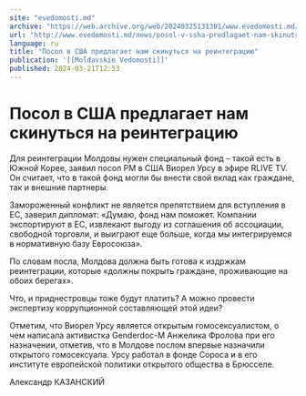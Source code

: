 ```yaml
---
site: "evedomosti.md"
archive: "https://web.archive.org/web/20240325131301/www.evedomosti.md/news/posol-v-ssha-predlagaet-nam-skinutsya-na-reintegraciyu"
url: "http://www.evedomosti.md/news/posol-v-ssha-predlagaet-nam-skinutsya-na-reintegraciyu"
language: ru
title: "Посол в США предлагает нам скинуться на реинтеграцию"
publication: '[[Moldavskie Vedomosti]]'
published: 2024-03-21T12:53
---
```


# Посол в США предлагает нам скинуться на реинтеграцию

Для реинтеграции Молдовы нужен специальный фонд – такой есть в Южной Корее, заявил посол РМ в США Виорел Урсу в эфире RLIVE TV. Он считает, что в такой фонд могли бы внести свой вклад как граждане, так и внешние партнеры.

Замороженный конфликт не является препятствием для вступления в ЕС, заверил дипломат: «Думаю, фонд нам поможет. Компании экспортируют в ЕС, извлекают выгоду из соглашения об ассоциации, свободной торговли, и выиграют еще больше, когда мы интегрируемся в нормативную базу Евросоюза».

По словам посла, Молдова должна быть готова к издржкам реинтеграции, которые «должны покрыть граждане, проживающие на обоих берегах».

Что, и приднестровцы тоже будут платить? А можно провести экспертизу коррупционной составляющей этой идеи?

Отметим, что Виорел Урсу является открытым гомосексуалистом, о чем написала активистка Genderdoc-M Анжелика Фролова при его назначении, отметив, что в Молдове послом впервые назначили открытого гомосексуала. Урсу работал в фонде Сороса и в его институте европейской политики открытого общества в Брюсселе.

Александр КАЗАНСКИЙ